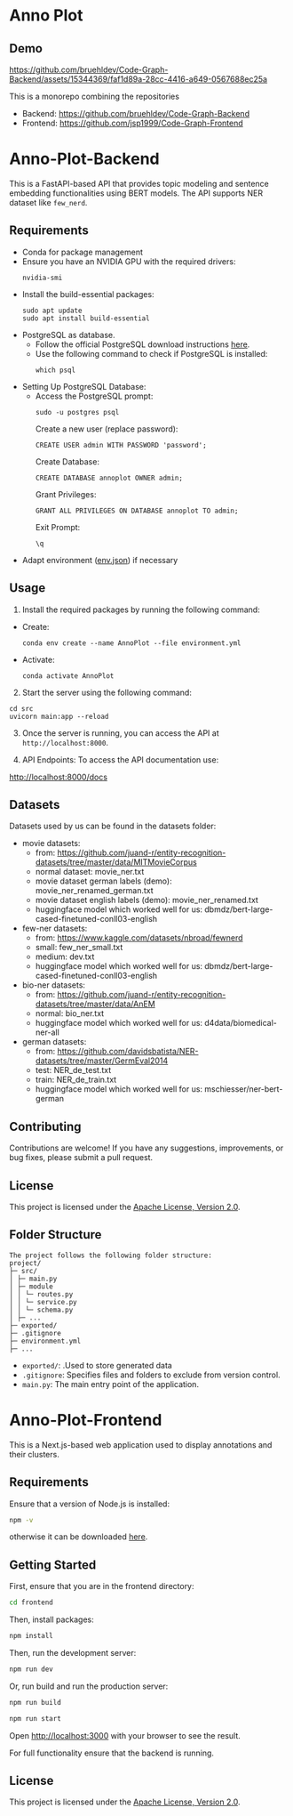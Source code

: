 # Anno Plot

## Demo
https://github.com/bruehldev/Code-Graph-Backend/assets/15344369/faf1d89a-28cc-4416-a649-0567688ec25a


This is a monorepo combining the repositories

- Backend: https://github.com/bruehldev/Code-Graph-Backend
- Frontend: https://github.com/jsp1999/Code-Graph-Frontend

# Anno-Plot-Backend

This is a FastAPI-based API that provides topic modeling and sentence embedding functionalities using BERT models. The API supports NER dataset like `few_nerd`. 


## Requirements
- Conda for package management
- Ensure you have an NVIDIA GPU with the required drivers:
  ```
  nvidia-smi
  ```
- Install the build-essential packages:
  ```
  sudo apt update
  sudo apt install build-essential
  ```
- PostgreSQL as database.
  - Follow the official PostgreSQL download instructions [here](https://www.postgresql.org/download/).
  - Use the following command to check if PostgreSQL is installed:
    ```
    which psql
    ```
- Setting Up PostgreSQL Database:
  - Access the PostgreSQL prompt:
    ```
    sudo -u postgres psql
    ```
    Create a new user (replace password):
    ```
    CREATE USER admin WITH PASSWORD 'password';
    ```
    Create Database:
    ```
    CREATE DATABASE annoplot OWNER admin;
    ```
    Grant Privileges:
    ```
    GRANT ALL PRIVILEGES ON DATABASE annoplot TO admin;
    ```
    Exit Prompt:
    ```
    \q
    ```
- Adapt environment ([env.json](https://github.com/uhh-lt/anno-plot/blob/main/backend/env.json)) if necessary    

## Usage

1. Install the required packages by running the following command:
  - Create:
    ```
    conda env create --name AnnoPlot --file environment.yml
    ```
  - Activate:
    ```
    conda activate AnnoPlot
    ```

2. Start the server using the following command:
```
cd src
uvicorn main:app --reload
```

3. Once the server is running, you can access the API at `http://localhost:8000`.

4. API Endpoints:
To access the API documentation use:

[http://localhost:8000/docs](http://localhost:8000/docs)


## Datasets
Datasets used by us can be found in the datasets folder:
- movie datasets:
  - from: https://github.com/juand-r/entity-recognition-datasets/tree/master/data/MITMovieCorpus
  - normal dataset: movie_ner.txt
  - movie dataset german labels (demo): movie_ner_renamed_german.txt
  - movie dataset english labels (demo): movie_ner_renamed.txt
  - huggingface model which worked well for us: dbmdz/bert-large-cased-finetuned-conll03-english
- few-ner datasets:
  - from: https://www.kaggle.com/datasets/nbroad/fewnerd
  - small: few_ner_small.txt
  - medium: dev.txt
  - huggingface model which worked well for us: dbmdz/bert-large-cased-finetuned-conll03-english
- bio-ner datasets:
  - from: https://github.com/juand-r/entity-recognition-datasets/tree/master/data/AnEM
  - normal: bio_ner.txt
  - huggingface model which worked well for us: d4data/biomedical-ner-all
- german datasets:
  - from: https://github.com/davidsbatista/NER-datasets/tree/master/GermEval2014
  - test: NER_de_test.txt
  - train: NER_de_train.txt
  - huggingface model which worked well for us: mschiesser/ner-bert-german


## Contributing

Contributions are welcome! If you have any suggestions, improvements, or bug fixes, please submit a pull request.

## License

This project is licensed under the [Apache License, Version 2.0](LICENSE).


## Folder Structure
```
The project follows the following folder structure:
project/
├─ src/
│ ├─ main.py
│ ├─ module
│ │ └─ routes.py
│ │ └─ service.py
│ │ └─ schema.py
│ ├─ ...
├─ exported/ 
├─ .gitignore
├─ environment.yml
├─ ...
```

- `exported/`: .Used to store generated data
- `.gitignore`: Specifies files and folders to exclude from version control.
- `main.py`: The main entry point of the application.


# Anno-Plot-Frontend

This is a Next.js-based web application used to display annotations and their clusters. 

## Requirements

Ensure that a version of Node.js is installed:

```bash
npm -v
```

otherwise it can be downloaded [here](https://nodejs.org/de/download).

## Getting Started

First, ensure that you are in the frontend directory:

```bash
cd frontend
```

Then, install packages:

```bash
npm install
```

Then, run the development server:

```bash
npm run dev
```

Or, run build and run the production server:

```bash
npm run build
```

```bash
npm run start
```

Open [http://localhost:3000](http://localhost:3000) with your browser to see the result.

For full functionality ensure that the backend is running.

## License

This project is licensed under the [Apache License, Version 2.0](LICENSE).
